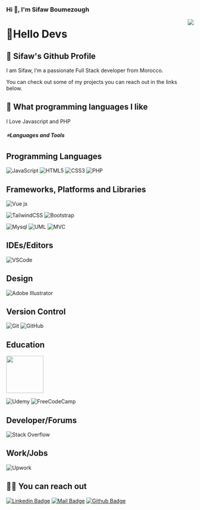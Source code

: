 ### Hi 👋, I'm Sifaw Boumezough


<!--
**sifawboumezough/sifawboumezough** is a ✨ _special_ ✨ repository because its `README.md` (this file) appears on your GitHub profile.
-->



<img align='right' src="https://github-readme-stats.vercel.app/api?username=sifawboumezough&show_icons=true&theme=dracula">
<!-- <img align="right" src="https://github-readme-stats.vercel.app/api/top-langs/?username=sifawboumezough&show_icons=true&theme=dracula" /> -->

# 🚀Hello Devs

## 🍊 Sifaw's Github Profile
I am Sifaw, I’m a passionate Full Stack developer from Morocco.
<!-- I'm also a content creator influencer/Mentor on social media sharing tips and resources for learning how to code. -->
You can check out some of my projects you can reach out in the links below.  

## 💫 What programming languages I like

I Love Javascript and PHP  
<h5>⭐️Languages and Tools</h5>

## Programming Languages
![JavaScript](https://img.shields.io/badge/JavaScript-323330?style=for-the-badge&logo=javascript&logoColor=F7DF1E)
![HTML5](https://img.shields.io/badge/html5-%23E34F26.svg?style=for-the-badge&logo=html5&logoColor=white)
![CSS3](https://img.shields.io/badge/css3-%231572B6.svg?style=for-the-badge&logo=css3&logoColor=white)
![PHP](https://img.shields.io/badge/PHP-777BB4?style=for-the-badge&logo=php&logoColor=white)
## Frameworks, Platforms and Libraries
<!-- ![React js](https://img.shields.io/badge/React.js-blue?style=for-the-badge&logo=react.js&logoColor=blue) -->
![Vue js](https://img.shields.io/badge/Vue.js-35495E?style=for-the-badge&logo=vue.js&logoColor=4FC08D)
<!-- ![SASS](https://img.shields.io/badge/SASS-hotpink.svg?style=for-the-badge&logo=SASS&logoColor=white) -->
![TailwindCSS](https://img.shields.io/badge/tailwindcss-%2338B2AC.svg?style=for-the-badge&logo=tailwind-css&logoColor=white)
![Bootstrap](https://img.shields.io/badge/bootstrap-blueviolet.svg?style=for-the-badge&logo=bootstrap&logoColor=white)
<!-- ![Material](https://img.shields.io/badge/Material-ui-0081CB.svg?style=for-the-badge&logo=material-ui&logoColor=white) -->
![Mysql](https://img.shields.io/badge/Mysql-blue.svg?style=for-the-badge&logo=Mysql&logoColor=white)
![UML](https://img.shields.io/badge/UML-red.svg?style=for-the-badge&logo=UML&logoColor=white)
![MVC](https://img.shields.io/badge/MVC-lightgrey.svg?style=for-the-badge&logo=MVC&logoColor=white)
<!-- ![React](https://img.shields.io/badge/-React-black?style=flat-square&logo=react)
![Redux](https://img.shields.io/badge/-Redux-black?style=flat-square&logo=Redux) 
![webpack](https://badges.aleen42.com/src/webpack.svg)
![npm](https://badges.aleen42.com/src/npm.svg) -->
## IDEs/Editors
![VSCode](https://img.shields.io/badge/VSCode-007ACC?style=for-the-badge&logo=visual-studio-code&logoColor=white)
<!-- ![Visual Studio](https://img.shields.io/badge/VisualStudio-5C2D91.svg?style=for-the-badge&logo=visual-studio&logoColor=white) -->
## Design
<!-- ![Figma](https://img.shields.io/badge/figma-orange?style=for-the-badge&logo=figma&logoColor=white) -->
![Adobe Illustrator](https://img.shields.io/badge/Adobe-Illustrator-31A8FF?style=for-the-badge&logo=Adobe-Adobe-Illustrator&logoColor=white)
<!-- ![Canva](https://img.shields.io/badge/Canva-%2300C4CC.svg?style=for-the-badge&logo=Canva&logoColor=white) -->
## Version Control
![Git](https://img.shields.io/badge/-Git-black?style=for-the-badge&logo=git)
![GitHub](https://img.shields.io/badge/-GitHub-black?style=for-the-badge&logo=github)
<!-- ![GitLab](https://img.shields.io/badge/-GitLab-black?style=flat-square&logo=gitlab)
![Bash](https://img.shields.io/badge/-Bash-black?style=flat-square&logo=gnu-bash) -->
## Education

<div>
   <a href='https://youcode.ma/'>
     <img src='https://avatars.githubusercontent.com/u/77738171?s=200&v=4' style='width:100px'>
  </a>
</div>

![Udemy](https://img.shields.io/badge/Udemy-%23EA5252.svg?style=for-the-badge&logo=Udemy&logoColor=white)
![FreeCodeCamp](https://img.shields.io/badge/Freecodecamp-%23123.svg?&style=for-the-badge&logo=freecodecamp&logoColor=green)
<!-- ![edX](https://img.shields.io/badge/edX-%2302262B.svg?style=for-the-badge&logo=edX&logoColor=white) -->
## Developer/Forums
![Stack Overflow](https://img.shields.io/badge/-Stackoverflow-FE7A16?style=for-the-badge&logo=stack-overflow&logoColor=white)
<!-- ![CodePen](https://img.shields.io/badge/Codepen-000000?style=for-the-badge&logo=codepen&logoColor=white) -->
## Work/Jobs
![Upwork](https://img.shields.io/badge/UpWork-6FDA44?style=for-the-badge&logo=Upwork&logoColor=white)
<!-- ![Behance](https://img.shields.io/badge/Behance-1769ff?style=for-the-badge&logo=behance&logoColor=white) -->

<!-- (hosting)![AWS](https://img.shields.io/badge/AWS-%23FF9900.svg?style=for-the-badge&logo=amazon-aws&logoColor=white) -->
<!-- ![Firebase](https://img.shields.io/badge/firebase-%23039BE5.svg?style=for-the-badge&logo=firebase) -->


<!-- ## 📃 Latest IG Posts ![instagram](https://badges.aleen42.com/src/instagram.svg)  -->

<!-- BLOG-POST-LIST:START -->
<!-- - [What projects should i build as a frontend developer? ](https://www.instagram.com/p/CSCG9qvjIeN/)
- [Did you ever asked yourself how much JS should i knew as a frontend developer ?](https://www.instagram.com/p/CRwEstCjVvf/)
- [Should a frontend developer know DS&A ?](https://www.instagram.com/p/CRgnp-AjBd5/) -->

<!-- BLOG-POST-LIST:END -->

## 🤙🏻 You can reach out

[![Linkedin Badge](https://img.shields.io/badge/linkedin-%230077B5.svg?&style=for-the-badge&logo=linkedin&logoColor=white)](https://www.linkedin.com/in/sifaw-boumezough-041981232/)
[![Mail Badge](https://img.shields.io/badge/email-c14438?style=for-the-badge&logo=Gmail&logoColor=white&link=mailto:sifawboumezough9@gmail.com)](mailto:sifawboumezough9@gmail.com)
[![Github Badge](https://img.shields.io/badge/github-333?style=for-the-badge&logo=github&logoColor=white)](https://github.com/sifawboumezough)  


